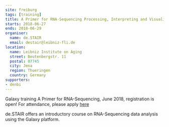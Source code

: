 ```yaml
---
site: freiburg
tags: [training]
title: A Primer for RNA-Sequencing Processing, Interpreting and Visualization 27.-29.06.2018 in Jena
starts: 2018-06-27
ends: 2018-06-29
organiser:
  name: de.STAIR
  email: destair@leibniz-fli.de
location:
  name: Leibniz Institute on Aging
  street: Beutenbergstr. 11
  postal: 07745
  city: Jena
  region: Thueringen
  country: Germany
supporters:
- denbi
---
```


Galaxy training A Primer for RNA-Sequencing, June 2018, registration is open! For attendance, please apply [here](https://www.denbi.de/22-training-cat/training-courses/555-a-primer-for-rna-seq-processing-interpreting-and-visualization)

de.STAIR offers an introductory course on RNA-Sequencing data analysis using the Galaxy platform.


